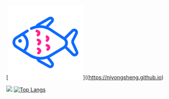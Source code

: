 [![思烤的咸鱼](https://github.com/niyongsheng/niyongsheng.github.io/blob/master/Document/salted_fish.png?raw=true)]((https://niyongsheng.github.io)

[![](https://github-readme-stats.vercel.app/api?username=niyongsheng&count_private=true&show_icons=true&theme=default&hide_title=true&bg_color=0000&hide_border=true)](https://niyongsheng.github.io)   [![Top Langs](https://github-readme-stats.vercel.app/api/top-langs/?username=niyongsheng&count_private=true&layout=compact&theme=default&hide_title=true&bg_color=0000&hide_border=true)](https://niyongsheng.github.io)
